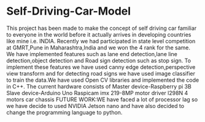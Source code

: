 # Self-Driving-Car-Model
This project has been made to make the concept of self driving car familiar to everyone in the world before it actually arrives in developing countries like mine i.e. INDIA. Recently we had participated in state level competition at GMRT,Pune in Maharashtra,India and we won the 4 rank for the same. 
We have implemented features such as lane end detection,lane line detection,object detection and Road sign detection such as stop sign.
To implement these features we have used canny edge detection,perspective view transform and for detecting road signs we have used image classifier to train the data.We have used Open CV libraries and implemented the code in C++.
The current hardware consists of 
Master device-Raspberry pi 3B
Slave device-Arduino Uno
Raspicam imx 219-8MP
motor driver l298N
4 motors 
car chassis
FUTURE WORK:WE have faced a lot of processor lag so we have decide to used NVIDIA Jetson nano and have also decided to change the programming language to python.
